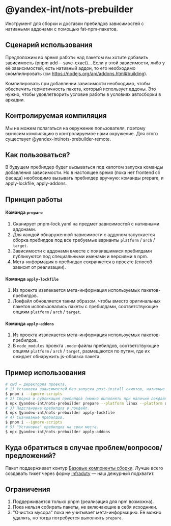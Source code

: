 # @yandex-int/nots-prebuilder

Инструмент для сборки и доставки пребилдов зависимостей с нативными аддонами с помощью fat-npm-пакетов.

## Сценарий использования
Предположим во время работы над пакетом вы хотите добавить зависимость (pnpm add <pkg-name> --save-exact)…
Если у этой зависимости, либо у её зависимостей, есть нативный аддон, то его необходимо скомпилировать (см https://nodejs.org/api/addons.html#building).

Компилировать при добавлении зависимости необходимо, чтобы обеспечить герметичность пакета, который использует аддоны. Это нужно, чтобы удовлетворить условие работы в условиях автосборки в аркадии.

## Контролируемая компиляция
Мы не можем полагаться на окружение пользователя, поэтому выносим компиляцию в контролируемое нами окружение. Для этого существует @yandex-int/nots-prebuilder-remote.

## Как пользоваться?

В будущем пребилдер будет вызываться под капотом запуска команды добавления зависимости. Но в настоящее время (пока нет frontend cli фасада) необходимо вызывать пребилдер вручную: команды prepare, и apply-lockfile, apply-addons.

## Принцип работы

#### Команда `prepare`

1) Сканирует pnpm-lock.yaml на предмет зависимостей с нативными аддонами.
2) Для каждой обнаруженной зависимости с аддоном запускается сборка пребилдов под все требуемые варианты `platform` / `arch` / `target`.
3) Зависимости с аддонами вместе с появившимися пребилдами публикуются под специальными именами и версиями в npm.
4) Мета-информация о пребилдах сохраняется в проекте (способ зависит от реализации).

#### Команда `apply-lockfile`

1) Из проекта извлекается мета-информация используемых пакетов-пребилдов.
2) Локфайл обновляется таким образом, чтобы вместо оригинальных пакетов использовались пакеты с пребилдами, соответствующие опциям `platform` / `arch` / `target`.

#### Команда `apply-addons`

1) Из проекта извлекается мета-информация используемых пакетов-пребилдов.
2) В `node_modules` проекта `.node`-файлы пребилдов, соответствующие опциям `platform` / `arch` / `target`, размещаются по путям, где их ожидает обнаружить js-обвязка пакета. 

## Пример использования

```bash
# cwd – директория проекта.
# 1) Установка зависимостей без запуска post-install скиптов, нативные аддоны не будут собраны.
$ pnpm i --ignore-scripts
# 2) Сборка и публикация пребилдов (можно выполнять при наличии локфайла).
$ npx @yandex-int/nots-prebuilder prepare --platform linux --platform darwin --arch x64 --target node@14.17.0 --target node@12.13.0
# 3) Подстановка пребилдов в локфайл.
$ npx @yandex-int/nots-prebuilder apply-lockfile
# 4) Скачивание пребилдов.
$ pnpm i --ignore-scripts
# 5) "Установка" пребилдов на свои места.
$ npx @yandex-int/nots-prebuilder apply-addons
```

## Куда обратиться в случае проблем/вопросов/предложений?
Пакет поддерживает контур [Базовые компоненты сборки](https://abc.yandex-team.ru/services/frontend_build_platform/). Лучше всего создавать тикет через форму [infraduty](https://forms.yandex-team.ru/surveys/17756/) — наш дежурный подхватит.


## Ограничения

1) Поддерживается только pnpm (реализация для npm возможна).
2) Пока нельзя собирать пакеты, не включающие в себя исходники.
3) "Очистка мусора" пока не учитывает мета-информацию. Её можно удалять, но тогда потребуется выполнять `prepare`.
